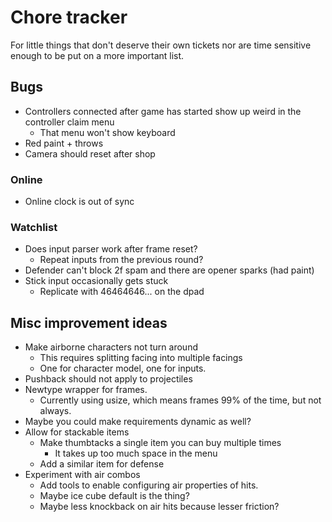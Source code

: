 # Chore tracker

For little things that don't deserve their own tickets nor are time sensitive
enough to be put on a more important list.

## Bugs

- Controllers connected after game has started show up weird in the controller claim menu
  - That menu won't show keyboard
- Red paint + throws
- Camera should reset after shop

### Online

- Online clock is out of sync

### Watchlist

- Does input parser work after frame reset?
  - Repeat inputs from the previous round?
- Defender can't block 2f spam and there are opener sparks (had paint)
- Stick input occasionally gets stuck
  - Replicate with 46464646... on the dpad

## Misc improvement ideas

- Make airborne characters not turn around
  - This requires splitting facing into multiple facings
  - One for character model, one for inputs.
- Pushback should not apply to projectiles
- Newtype wrapper for frames.
  - Currently using usize, which means frames 99% of the time, but not always.
- Maybe you could make requirements dynamic as well?
- Allow for stackable items
  - Make thumbtacks a single item you can buy multiple times
    - It takes up too much space in the menu
  - Add a similar item for defense
- Experiment with air combos
  - Add tools to enable configuring air properties of hits.
  - Maybe ice cube default is the thing?
  - Maybe less knockback on air hits because lesser friction?
